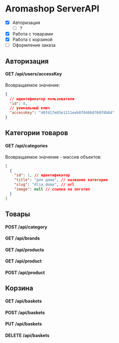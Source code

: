 # Aromashop ServerAPI

* [x] Авторизация
  * [ ] ?
* [x] Работа с товарами
* [x] Работа с корзиной
* [ ] Оформление заказа

## Авторизация
#### GET /api/users/accessKey
Возвращаемое значение:
```json
{
  // идентификатор пользователя
  "id": 8, 
  // уникальный ключ
  "accessKey": "40fd17e03e1211eeb8f040b0760f8b84"
}
```
## Категории товаров
#### GET /api/categories
Возвращаемое значение - массив объектов:
```json
[
  {
    "id": 1, // идентификатор
    "title": "для дома", // название категории
    "slug": "dlia_doma", // url
    "image": null // ссылка на логотип
  }
]
```
## Товары
#### POST /api/category
#### GET /api/brands
#### GET /api/products
#### GET /api/product
#### POST /api/product

## Корзина
#### GET /api/baskets
#### POST /api/baskets
#### PUT /api/baskets
#### DELETE /api/baskets
